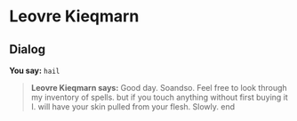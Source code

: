 # Leovre Kieqmarn
## Dialog

**You say:** `hail`



>**Leovre Kieqmarn says:** Good day. Soandso.  Feel free to look through my inventory of spells. but if you touch anything without first buying it I. will have your skin pulled from your flesh. Slowly.
end





